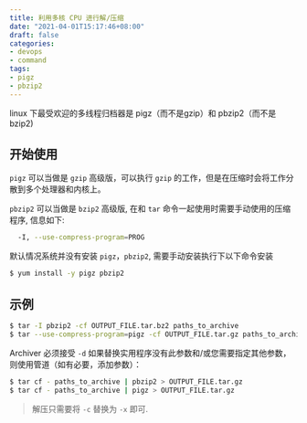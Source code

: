 ```yaml
---
title: 利用多核 CPU 进行解/压缩
date: "2021-04-01T15:17:46+08:00"
draft: false
categories:
- devops
- command
tags:
- pigz
- pbzip2
---
```


linux 下最受欢迎的多线程归档器是 pigz（而不是gzip）和 pbzip2（而不是bzip2)

## 开始使用

`pigz` 可以当做是 `gzip` 高级版，可以执行 `gzip` 的工作，但是在压缩时会将工作分散到多个处理器和内核上。

`pbzip2` 可以当做是 `bzip2` 高级版, 在和 `tar` 命令一起使用时需要手动使用的压缩程序, 信息如下:

```bash
  -I, --use-compress-program=PROG
```

默认情况系统并没有安装 `pigz`，`pbzip2`, 需要手动安装执行下以下命令安装

```bash
$ yum install -y pigz pbzip2
```

## 示例

```bash
$ tar -I pbzip2 -cf OUTPUT_FILE.tar.bz2 paths_to_archive
$ tar --use-compress-program=pigz -cf OUTPUT_FILE.tar.gz paths_to_archive
```

Archiver 必须接受 `-d` 如果替换实用程序没有此参数和/或您需要指定其他参数，则使用管道（如有必要，添加参数）：

```bash
$ tar cf - paths_to_archive | pbzip2 > OUTPUT_FILE.tar.gz
$ tar cf - paths_to_archive | pigz > OUTPUT_FILE.tar.gz
```

> 解压只需要将 `-c` 替换为 `-x` 即可.